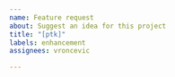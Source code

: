 ```yaml
---
name: Feature request
about: Suggest an idea for this project
title: "[ptk]"
labels: enhancement
assignees: vroncevic

---
```




